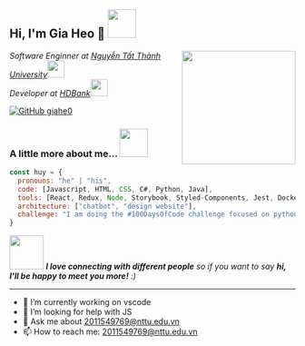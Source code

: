 <h2> Hi, I'm Gia Heo 👋 <img src="https://images.yourstory.com/cs/wordpress/2018/02/API.gif" width="50"> </h2>
<img align='right' src="https://media.giphy.com/media/ieyl9zmCjO4b4t6qoY/giphy.gif" width="200">
<p><em>Software Enginner at <a href="http://cntt.ntt.edu.vn">Nguyễn Tất Thành University</a><img src="https://media.giphy.com/media/fYSnHlufseco8Fh93Z/giphy.gif" width="30"></br>Developer at <a href="https://hdbank.com.vn/">HDBank</a><img src="https://media.giphy.com/media/WUlplcMpOCEmTGBtBW/giphy.gif" width="30"></em></p>

[![GitHub giahe0](https://img.shields.io/github/followers/giahe0?label=follow&style=social)](https://github.com/giahe0)

### A little more about me... <img src="https://media.giphy.com/media/VgCDAzcKvsR6OM0uWg/giphy.gif" width="50">

```javascript
const huy = {
  pronouns: "he" | "his",
  code: [Javascript, HTML, CSS, C#, Python, Java],
  tools: [React, Redux, Node, Storybook, Styled-Components, Jest, Docker],
  architecture: ["chatbot", "design website"],
  challenge: "I am doing the #100DaysOfCode challenge focused on python and JS"
}
```

<img src="https://media.giphy.com/media/LnQjpWaON8nhr21vNW/giphy.gif" width="60"> <em><b>I love connecting with different people</b> so if you want to say <b>hi, I'll be happy to meet you more!</b> :)</em>

---


- 🔭 I’m currently working on vscode
- 🤔 I’m looking for help with JS
- 💬 Ask me about 2011549769@nttu.edu.vn
- 📫 How to reach me: 2011549769@nttu.edu.vn
